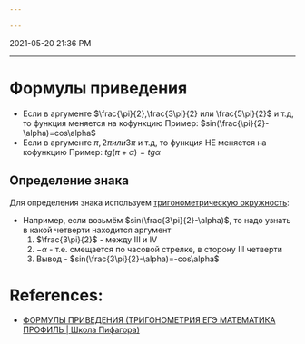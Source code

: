 ```yaml
---

---
```


2021-05-20 21:36 PM
***

# Формулы приведения
- Если в аргументе $\frac{\pi}{2},\frac{3\pi}{2} или \frac{5\pi}{2}$ и т.д, то функция меняется на кофункцию
Пример: $sin(\frac{\pi}{2}-\alpha)=cos\alpha$
- Если в аргументе ${\pi},{2\pi} или {3\pi}$ и т.д, то функция НЕ меняется на кофункцию
Пример: $tg({\pi}+\alpha)=tg\alpha$

## Определение знака
Для определения знака используем [тригонометрическую окружность](../Sources/unitcircle.jpg):
- Например, если возьмём $sin(\frac{3\pi}{2}-\alpha)$, то надо узнать в какой четверти находится аргумент
	1. $\frac{3\pi}{2}$ - между III и IV
	2. $-\alpha$ - т.е. смещается по часовой стрелке, в сторону III четверти
	3. Вывод - $sin(\frac{3\pi}{2}-\alpha)=-cos\alpha$


# References:
- [ФОРМУЛЫ ПРИВЕДЕНИЯ (ТРИГОНОМЕТРИЯ ЕГЭ МАТЕМАТИКА ПРОФИЛЬ | Школа Пифагора)](https://www.youtube.com/watch?v=pIZgr_dNyqQ)